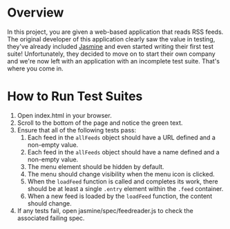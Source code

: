 # Overview

In this project, you are given a web-based application that reads RSS feeds. The original developer of this application clearly saw the value in testing, they've already included [Jasmine](http://jasmine.github.io/) and even started writing their first test suite! Unfortunately, they decided to move on to start their own company and we're now left with an application with an incomplete test suite. That's where you come in.

# How to Run Test Suites

1. Open index.html in your browser.
1. Scroll to the bottom of the page and notice the green text.
1. Ensure that all of the following tests pass:
    1. Each feed in the `allFeeds` object should have a URL defined and a non-empty value.
    1. Each feed in the `allFeeds` object should have a name defined and a non-empty value.
    1. The menu element should be hidden by default.
    1. The menu should change visibility when the menu icon is clicked.
    1. When the `loadFeed` function is called and completes its work, there should be at least a single `.entry` element within the `.feed` container.
    1. When a new feed is loaded by the `loadFeed` function, the content should change.
1. If any tests fail, open jasmine/spec/feedreader.js to check the associated failing spec.